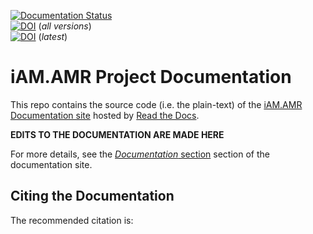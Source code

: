 

[![Documentation Status](https://readthedocs.org/projects/grdi-amr-iamamrdoc/badge/?version=latest)](https://docs.iam.amr.pub/en/latest/?badge=latest)  
[![DOI](https://zenodo.org/badge/doi/10.5281/zenodo.6823214.svg)](https://doi.org/10.5281/zenodo.6823214)  (*all versions*)  
[![DOI](https://zenodo.org/badge/236518739.svg)](https://zenodo.org/badge/latestdoi/236518739) (*latest*)  

# iAM.AMR Project Documentation

This repo contains the source code (i.e. the plain-text) of the [iAM.AMR Documentation site](https://docs.iam.amr.pub) hosted by [Read the Docs](https://readthedocs.org/).

**EDITS TO THE DOCUMENTATION ARE MADE HERE**

For more details, see the [*Documentation* section](https://docs.iam.amr.pub/en/latest/reference/documentation.html) section of the documentation site.

## Citing the Documentation

The recommended citation is:
